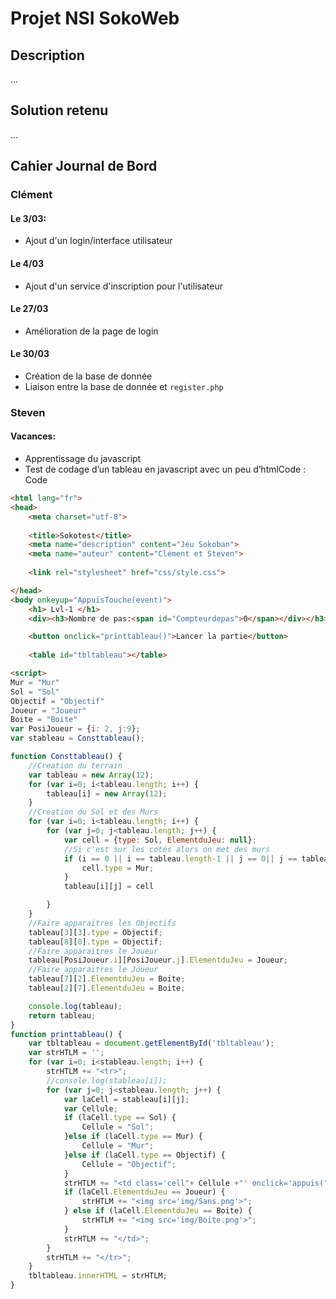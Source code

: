 # Projet NSI SokoWeb
## Description

...

## Solution retenu

...

## Cahier Journal de Bord

### Clément
#### Le 3/03:
* Ajout d'un login/interface utilisateur

#### Le 4/03
* Ajout d'un service d'inscription pour l'utilisateur

####  Le 27/03
* Amélioration de la page de login

#### Le 30/03
* Création de la base de donnée
* Liaison entre la base de donnée et `register.php`

### Steven

#### Vacances:
* Apprentissage du javascript
* Test de codage d’un tableau en javascript avec un peu d’htmlCode :
Code
```html
<html lang="fr">
<head>
	<meta charset="utf-8">
	
	<title>Sokotest</title>
	<meta name="description" content="Jeu Sokoban">
	<meta name="auteur" content="Clément et Steven">
	
	<link rel="stylesheet" href="css/style.css">

</head>
<body onkeyup="AppuisTouche(event)">
	<h1> Lvl-1 </h1>
	<div><h3>Nombre de pas:<span id="Compteurdepas">0</span></div></h3>

	<button onclick="printtableau()">Lancer la partie</button>
	
	<table id="tbltableau"></table>

<script>
Mur = "Mur"
Sol	= "Sol"
Objectif = "Objectif"
Joueur = "Joueur"
Boite = "Boite"
var PosiJoueur = {i: 2, j:9};
var stableau = Consttableau();

function Consttableau() {
	//Creation du terrain
	var tableau = new Array(12);
	for (var i=0; i<tableau.length; i++) {
		tableau[i] = new Array(12);
	}
	//Creation du Sol et des Murs
	for (var i=0; i<tableau.length; i++) {
		for (var j=0; j<tableau.length; j++) {
			var cell = {type: Sol, ElementduJeu: null};
			//Si c'est sur les cotés alors on met des murs
			if (i == 0 || i == tableau.length-1 || j == 0|| j == tableau[0].length-1) {
				cell.type = Mur;
			}
			tableau[i][j] = cell

		}
	}
	//Faire apparaitres les Objectifs
	tableau[3][3].type = Objectif;
	tableau[8][8].type = Objectif;
	//Faire apparaitres le Joueur
	tableau[PosiJoueur.i][PosiJoueur.j].ElementduJeu = Joueur;
	//Faire apparaitres le Joueur
	tableau[7][2].ElementduJeu = Boite;
	tableau[2][7].ElementduJeu = Boite;

	console.log(tableau);
	return tableau;
}
function printtableau() {
	var tbltableau = document.getElementById('tbltableau');
	var strHTLM = '';
	for (var i=0; i<stableau.length; i++) {
		strHTLM += "<tr>";
		//console.log(stableau[i]);
		for (var j=0; j<stableau.length; j++) {
			var laCell = stableau[i][j];
			var Cellule;
			if (laCell.type == Sol) {
				Cellule = "Sol";
			}else if (laCell.type == Mur) {
				Cellule = "Mur";
			}else if (laCell.type == Objectif) {
				Cellule = "Objectif";
			}
			strHTLM += "<td class='cell"+ Cellule +"' onclick='appuis("+i+","+j+")' >";
			if (laCell.ElementduJeu == Joueur) {
				strHTLM += "<img src='img/Sans.png'>";
			} else if (laCell.ElementduJeu == Boite) {
				strHTLM += "<img src='img/Boite.png'>";
			}
			strHTLM += "</td>";
		}
		strHTLM += "</tr>";	
	}
	tbltableau.innerHTML = strHTLM;
}
```



